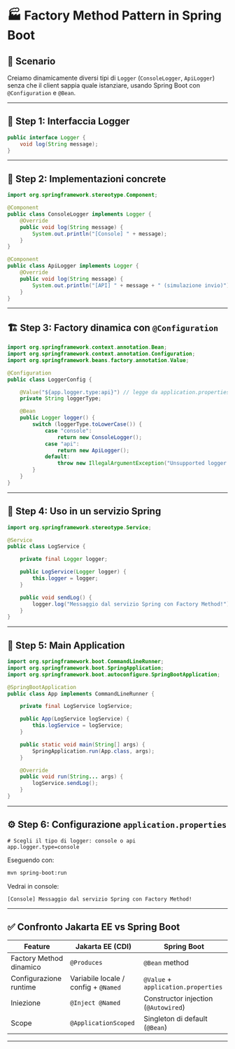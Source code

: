 # 🏭 **Factory Method Pattern in Spring Boot**

## 🎯 Scenario

Creiamo dinamicamente diversi tipi di `Logger` (`ConsoleLogger`, `ApiLogger`) senza che il client sappia quale istanziare, usando Spring Boot con `@Configuration` e `@Bean`.

---

## 🔧 Step 1: **Interfaccia Logger**

```java
public interface Logger {
    void log(String message);
}
```

---

## 🧱 Step 2: **Implementazioni concrete**

```java
import org.springframework.stereotype.Component;

@Component
public class ConsoleLogger implements Logger {
    @Override
    public void log(String message) {
        System.out.println("[Console] " + message);
    }
}

@Component
public class ApiLogger implements Logger {
    @Override
    public void log(String message) {
        System.out.println("[API] " + message + " (simulazione invio)");
    }
}
```

---

## 🏗️ Step 3: **Factory dinamica con `@Configuration`**

```java
import org.springframework.context.annotation.Bean;
import org.springframework.context.annotation.Configuration;
import org.springframework.beans.factory.annotation.Value;

@Configuration
public class LoggerConfig {

    @Value("${app.logger.type:api}") // legge da application.properties, default "api"
    private String loggerType;

    @Bean
    public Logger logger() {
        switch (loggerType.toLowerCase()) {
            case "console":
                return new ConsoleLogger();
            case "api":
                return new ApiLogger();
            default:
                throw new IllegalArgumentException("Unsupported logger type: " + loggerType);
        }
    }
}
```

---

## 🚀 Step 4: **Uso in un servizio Spring**

```java
import org.springframework.stereotype.Service;

@Service
public class LogService {

    private final Logger logger;

    public LogService(Logger logger) {
        this.logger = logger;
    }

    public void sendLog() {
        logger.log("Messaggio dal servizio Spring con Factory Method!");
    }
}
```

---

## 🧪 Step 5: **Main Application**

```java
import org.springframework.boot.CommandLineRunner;
import org.springframework.boot.SpringApplication;
import org.springframework.boot.autoconfigure.SpringBootApplication;

@SpringBootApplication
public class App implements CommandLineRunner {

    private final LogService logService;

    public App(LogService logService) {
        this.logService = logService;
    }

    public static void main(String[] args) {
        SpringApplication.run(App.class, args);
    }

    @Override
    public void run(String... args) {
        logService.sendLog();
    }
}
```

---

## ⚙️ Step 6: **Configurazione `application.properties`**

```properties
# Scegli il tipo di logger: console o api
app.logger.type=console
```

Eseguendo con:

```bash
mvn spring-boot:run
```

Vedrai in console:

```
[Console] Messaggio dal servizio Spring con Factory Method!
```

---

## ✅ Confronto Jakarta EE vs Spring Boot

| Feature                 | Jakarta EE (CDI)                     | Spring Boot                          |
| ----------------------- | ------------------------------------ | ------------------------------------ |
| Factory Method dinamico | `@Produces`                          | `@Bean` method                       |
| Configurazione runtime  | Variabile locale / config + `@Named` | `@Value` + `application.properties`  |
| Iniezione               | `@Inject @Named`                     | Constructor injection (`@Autowired`) |
| Scope                   | `@ApplicationScoped`                 | Singleton di default (`@Bean`)       |

---
